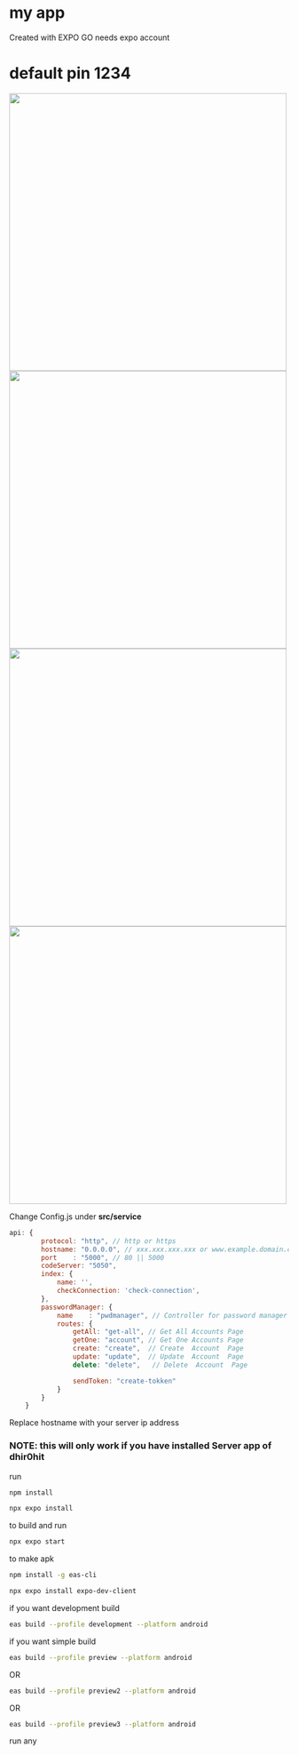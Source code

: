 # my app

Created with EXPO GO
needs expo account
# default pin 1234

<div style='display: flex; flex-direction: row; flex-wrap: wrap;'>
<img style='height: 500px' src="https://user-images.githubusercontent.com/91639870/213841353-38d5b397-e8f7-4115-aeb6-bd39497ff228.png"/>
<img style='height: 500px' src="https://user-images.githubusercontent.com/91639870/213841410-18bedb0b-2e9a-4bf2-a196-94d86b7879ac.png"/>
<img style='height: 500px' src="https://user-images.githubusercontent.com/91639870/213841504-4ad44280-7d85-4f5e-8825-9e7b6a88e35c.png"/>
<img style='height: 500px' src="https://user-images.githubusercontent.com/91639870/213841561-553197a7-945e-477f-b0fb-5881b075537f.png"/>
</div>

<p>Change Config.js under <strong>src/service</strong></p>

```js
api: {
        protocol: "http", // http or https
        hostname: "0.0.0.0", // xxx.xxx.xxx.xxx or www.example.domain.com
        port    : "5000", // 80 || 5000
        codeServer: "5050",
        index: {
            name: '',
            checkConnection: 'check-connection',
        },
        passwordManager: {
            name    : "pwdmanager", // Controller for password manager
            routes: {
                getAll: "get-all", // Get All Accounts Page
                getOne: "account", // Get One Accounts Page
                create: "create",  // Create  Account  Page
                update: "update",  // Update  Account  Page
                delete: "delete",   // Delete  Account  Page

                sendToken: "create-tokken"
            }
        }
    }
```
Replace hostname with your server ip address
<h3>NOTE: this will only work if you have installed Server app of dhir0hit</h3>


run 
```bash
npm install
```
```bash
npx expo install
```

to build and run
```bash
npx expo start 
```

to make apk 
```bash
npm install -g eas-cli
```
```bash
npx expo install expo-dev-client
```

if you want development build 
```bash
eas build --profile development --platform android
```

if you want simple build 
```bash
eas build --profile preview --platform android
```
OR
```bash
eas build --profile preview2 --platform android
```
OR
```bash
eas build --profile preview3 --platform android
```
run any

